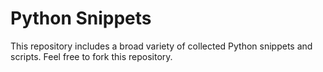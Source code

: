 # Python Snippets

This repository includes a broad variety of collected Python snippets and scripts. Feel free to fork this repository.